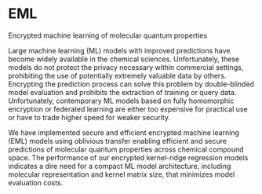 # EML
Encrypted machine learning of molecular quantum properties

Large machine learning (ML) models with improved predictions have become widely available in the chemical sciences. 
Unfortunately, these models do not protect the privacy necessary within commercial settings, prohibiting the use of potentially extremely valuable data by others. Encrypting the prediction process can solve this problem by double-blinded model evaluation and prohibits the extraction of training or query data.
Unfortunately, contemporary ML models based on fully homomorphic encryption or federated learning are either too expensive for practical use or have to trade higher speed for weaker security. 

We have implemented secure and efficient encrypted machine learning (EML) models using oblivious transfer enabling efficient and secure predictions of molecular quantum properties across chemical compound space. The performance of our encrypted kernel-ridge regression models indicates a dire need for a compact ML model architecture, including molecular representation and kernel matrix size, that minimizes model evaluation costs.
